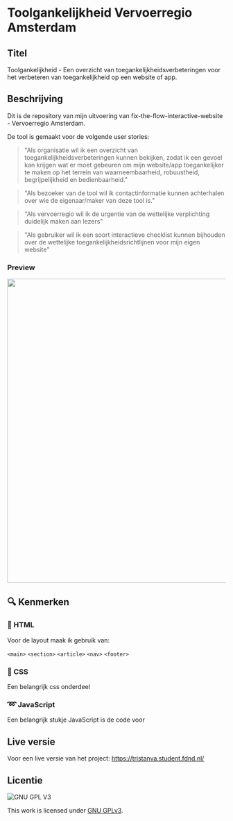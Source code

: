 # Toolgankelijkheid Vervoerregio Amsterdam

## Titel
Toolgankelijkheid - Een overzicht van toegankelijkheidsverbeteringen voor het verbeteren van toegankelijkheid op een website of app.

## Beschrijving
Dit is de repository van mijn uitvoering van fix-the-flow-interactive-website - Vervoerregio Amsterdam.

De tool is gemaakt voor de volgende user stories: 
> "Als organisatie wil ik een overzicht van toegankelijkheidsverbeteringen kunnen bekijken, zodat ik een gevoel kan krijgen wat er moet gebeuren om mijn website/app toegankelijker te maken op het terrein van waarneembaarheid, robuustheid, begrijpelijkheid en bedienbaarheid."

> "Als bezoeker van de tool wil ik contactinformatie kunnen achterhalen over wie de eigenaar/maker van deze tool is."

> "Als vervoerregio wil ik de urgentie van de wettelijke verplichting duidelijk maken aan lezers"

> "Als gebruiker wil ik een soort interactieve checklist kunnen bijhouden over de wettelijke toegankelijkheidsrichtlijnen voor mijn eigen website"

### Preview
<img src="https://user-images.githubusercontent.com/43402897/211406138-d0321700-9f5e-4970-8792-a123b1fc96d0.png" width=700>

## :mag: Kenmerken

### :page_facing_up: HTML

Voor de layout maak ik gebruik van: 

  `<main>`
  `<section>`
  `<article>`
  `<nav>`
  `<footer>`
  
### :art: CSS

Een belangrijk css onderdeel 

### :loop: JavaScript

Een belangrijk stukje JavaScript is de code voor 

## Live versie
Voor een live versie van het project: https://tristanva.student.fdnd.nl/

## Licentie

![GNU GPL V3](https://www.gnu.org/graphics/gplv3-127x51.png)

This work is licensed under [GNU GPLv3](./LICENSE).
